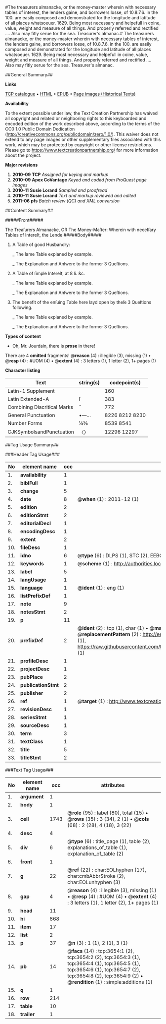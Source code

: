 #The treasurers almanacke, or the money-master wherein with necessary tables of interest, the lenders gaine, and borrowers losse, of 10.8.7.6. in the 100. are easily composed and demonstrated for the longitude and latitude of all places whatsoeuer. 1629. Being most necessary and helpefull in coine, value, weight and measure of all things. And properly referred and rectified .... Also may fitly serue for the sea. Treasurer's almanac.#
The treasurers almanacke, or the money-master wherein with necessary tables of interest, the lenders gaine, and borrowers losse, of 10.8.7.6. in the 100. are easily composed and demonstrated for the longitude and latitude of all places whatsoeuer. 1629. Being most necessary and helpefull in coine, value, weight and measure of all things. And properly referred and rectified .... Also may fitly serue for the sea.
Treasurer's almanac.

##General Summary##

**Links**

[TCP catalogue](http://www.ota.ox.ac.uk/tcp/)  • 
[HTML](http://tei.it.ox.ac.uk/tcp/Texts-HTML/free/A13/A13912.html)  • 
[EPUB](http://tei.it.ox.ac.uk/tcp/Texts-EPUB/free/A13/A13912.epub) • 
[Page images (Historical Texts)](https://historicaltexts.jisc.ac.uk/eebo-99839250e)

**Availability**

To the extent possible under law, the Text Creation Partnership has waived all copyright and related or neighboring rights to this keyboarded and encoded edition of the work described above, according to the terms of the CC0 1.0 Public Domain Dedication (http://creativecommons.org/publicdomain/zero/1.0/). This waiver does not extend to any page images or other supplementary files associated with this work, which may be protected by copyright or other license restrictions. Please go to https://www.textcreationpartnership.org/ for more information about the project.

**Major revisions**

1. __2010-09__ __TCP__ *Assigned for keying and markup*
1. __2010-09__ __Apex CoVantage__ *Keyed and coded from ProQuest page images*
1. __2010-11__ __Susie Lorand__ *Sampled and proofread*
1. __2010-11__ __Susie Lorand__ *Text and markup reviewed and edited*
1. __2011-06__ __pfs__ *Batch review (QC) and XML conversion*

##Content Summary##

#####Front#####

The Treaſurers Almanacke, OR The Money-Maſter: Wherein with neceſſary Tables of Intereſt, the Lende
#####Body#####

1. A Table of good Husbandry:

    _ The ſame Table explaned by example.

    _ The Explanation and Anſwere to the former 3 Queſtions.

1. A Table of ſimple Intereſt, at 8 li. &c.

    _ The ſame Table explaned by example.

    _ The Explanation and Anſwere to the former 3 Queſtions.

1. The benefit of the enſuing Table here layd open by theſe 3 Queſtions following.

    _ The ſame Table explaned by example.

    _ The Explanation and Anſwere to the former 3 Queſtions.

**Types of content**

  * Oh, Mr. Jourdain, there is **prose** in there!

There are 4 **omitted** fragments! 
 @__reason__ (4) : illegible (3), missing (1)  •  @__resp__ (4) : #UOM (4)  •  @__extent__ (4) : 3 letters (1), 1 letter (2), 1+ pages (1)

**Character listing**


|Text|string(s)|codepoint(s)|
|---|---|---|
|Latin-1 Supplement| |160|
|Latin Extended-A|ſ|383|
|Combining             Diacritical Marks|̄|772|
|General Punctuation|•—…|8226 8212 8230|
|Number Forms|⅛⅝|8539 8541|
|CJKSymbolsandPunctuation|〈〉|12296 12297|

##Tag Usage Summary##

###Header Tag Usage###

|No|element name|occ|attributes|
|---|---|---|---|
|1.|__availability__|1||
|2.|__biblFull__|1||
|3.|__change__|5||
|4.|__date__|8| @__when__ (1) : 2011-12 (1)|
|5.|__edition__|2||
|6.|__editionStmt__|2||
|7.|__editorialDecl__|1||
|8.|__encodingDesc__|1||
|9.|__extent__|2||
|10.|__fileDesc__|1||
|11.|__idno__|6| @__type__ (6) : DLPS (1), STC (2), EEBO-CITATION (1), PROQUEST (1), VID (1)|
|12.|__keywords__|1| @__scheme__ (1) : http://authorities.loc.gov/ (1)|
|13.|__label__|5||
|14.|__langUsage__|1||
|15.|__language__|1| @__ident__ (1) : eng (1)|
|16.|__listPrefixDef__|1||
|17.|__note__|9||
|18.|__notesStmt__|2||
|19.|__p__|11||
|20.|__prefixDef__|2| @__ident__ (2) : tcp (1), char (1)  •  @__matchPattern__ (2) : ([0-9\-]+):([0-9IVX]+) (1), (.+) (1)  •  @__replacementPattern__ (2) : http://eebo.chadwyck.com/downloadtiff?vid=$1&page=$2 (1), https://raw.githubusercontent.com/textcreationpartnership/Texts/master/tcpchars.xml#$1 (1)|
|21.|__profileDesc__|1||
|22.|__projectDesc__|1||
|23.|__pubPlace__|2||
|24.|__publicationStmt__|2||
|25.|__publisher__|2||
|26.|__ref__|1| @__target__ (1) : http://www.textcreationpartnership.org/docs/. (1)|
|27.|__revisionDesc__|1||
|28.|__seriesStmt__|1||
|29.|__sourceDesc__|1||
|30.|__term__|3||
|31.|__textClass__|1||
|32.|__title__|5||
|33.|__titleStmt__|2||


###Text Tag Usage###

|No|element name|occ|attributes|
|---|---|---|---|
|1.|__argument__|1||
|2.|__body__|1||
|3.|__cell__|1743| @__role__ (95) : label (80), total (15)  •  @__rows__ (35) : 3 (34), 2 (1)  •  @__cols__ (68) : 2 (28), 4 (18), 3 (22)|
|4.|__desc__|4||
|5.|__div__|6| @__type__ (6) : title_page (1), table (2), explanations_of_table (1), explanation_of_table (2)|
|6.|__front__|1||
|7.|__g__|22| @__ref__ (22) : char:EOLhyphen (17), char:cmbAbbrStroke (2), char:EOLunhyphen (3)|
|8.|__gap__|4| @__reason__ (4) : illegible (3), missing (1)  •  @__resp__ (4) : #UOM (4)  •  @__extent__ (4) : 3 letters (1), 1 letter (2), 1+ pages (1)|
|9.|__head__|11||
|10.|__hi__|868||
|11.|__item__|17||
|12.|__list__|2||
|13.|__p__|37| @__n__ (3) : 1 (1), 2 (1), 3 (1)|
|14.|__pb__|14| @__facs__ (14) : tcp:3654:1 (2), tcp:3654:2 (2), tcp:3654:3 (1), tcp:3654:4 (1), tcp:3654:5 (1), tcp:3654:6 (1), tcp:3654:7 (2), tcp:3654:8 (2), tcp:3654:9 (2)  •  @__rendition__ (1) : simple:additions (1)|
|15.|__q__|1||
|16.|__row__|214||
|17.|__table__|10||
|18.|__trailer__|1||

